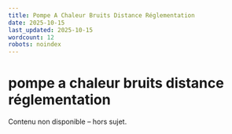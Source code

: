 ```yaml
---
title: Pompe A Chaleur Bruits Distance Réglementation
date: 2025-10-15
last_updated: 2025-10-15
wordcount: 12
robots: noindex
---
```


# pompe a chaleur bruits distance réglementation

Contenu non disponible – hors sujet.